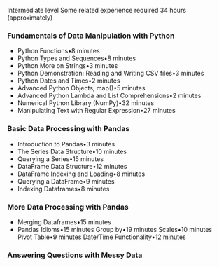 Intermediate level
Some related experience required
34 hours (approximately)

### Fundamentals of Data Manipulation with Python
- Python Functions•8 minutes
- Python Types and Sequences•8 minutes
- Python More on Strings•3 minutes
- Python Demonstration: Reading and Writing CSV files•3 minutes
- Python Dates and Times•2 minutes
- Advanced Python Objects, map()•5 minutes
- Advanced Python Lambda and List Comprehensions•2 minutes
- Numerical Python Library (NumPy)•32 minutes
- Manipulating Text with Regular Expression•27 minutes

### Basic Data Processing with Pandas
- Introduction to Pandas•3 minutes
- The Series Data Structure•10 minutes
- Querying a Series•15 minutes
- DataFrame Data Structure•12 minutes
- DataFrame Indexing and Loading•8 minutes
- Querying a DataFrame•9 minutes
- Indexing Dataframes•8 minutes

### More Data Processing with Pandas
- Merging Dataframes•15 minutes
- Pandas Idioms•15 minutes
Group by•19 minutes
Scales•10 minutes
Pivot Table•9 minutes
Date/Time Functionality•12 minutes

### Answering Questions with Messy Data

</br> 